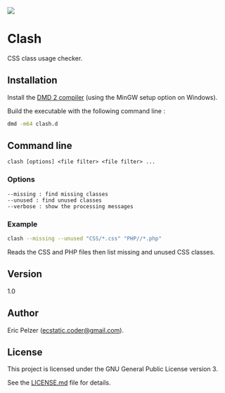 ![](https://github.com/senselogic/CLASH/blob/master/LOGO/clash.png)

# Clash

CSS class usage checker.

## Installation

Install the [DMD 2 compiler](https://dlang.org/download.html) (using the MinGW setup option on Windows).

Build the executable with the following command line :

```bash
dmd -m64 clash.d
```

## Command line

```
clash [options] <file filter> <file filter> ...
```

### Options

```
--missing : find missing classes
--unused : find unused classes
--verbose : show the processing messages
```

### Example

```bash
clash --missing --unused "CSS/*.css" "PHP//*.php"
```

Reads the CSS and PHP files then list missing and unused CSS classes.

## Version

1.0

## Author

Eric Pelzer (ecstatic.coder@gmail.com).

## License

This project is licensed under the GNU General Public License version 3.

See the [LICENSE.md](LICENSE.md) file for details.
